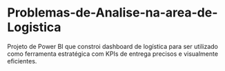 # Problemas-de-Analise-na-area-de-Logistica
Projeto de Power BI que constroi dashboard de logística para ser utilizado como ferramenta estratégica com KPIs de entrega precisos e visualmente eficientes.
